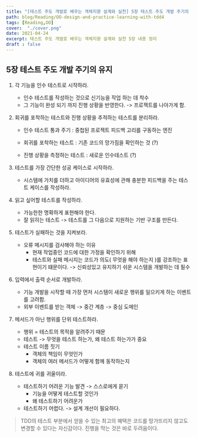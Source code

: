 ```yaml
---
title: "[테스트 주도 개발로 배우는 객체지향 설계와 실천] 5장 테스트 주도 개발 주기의 유지"
path: blog/Reading/OO-design-and-practice-learning-with-tdd4
tags: [Reading,OO]
cover:  "./cover.png"
date: 2021-04-24
excerpt: 테스트 주도 개발로 배우는 객체지향 설계와 실천 5장 내용 정리 
draft : false
---
```


## 5장 테스트 주도 개발 주기의 유지 

1. 각 기능을 인수 테스트로 시작하라.

   * 인수 테스트를 작성하는 것으로 신기능을 작업 하는 데 착수 
   * 그 기능이 완성 되기 까지 진행 상황을 반영한다. -> 프로젝트를 나아가게 함.

2. 회귀를 포착하는 테스트와 진행 상황을 추적하는 테스트를 분리하라.

   * 인수 테스트 통과 주기 : 중첩된 프로젝트 피드백 고리를 구동하는 엔진

   * 회귀를 포착하는 테스트 : 기존 코드의 망가짐을 확인하는 것 (?)
   * 진행 상황을 측정하는 테스트 : 새로운 인수테스트 (?)

3. 테스트를 가장 간단한 성공 케이스로 시작하라.

   * 시스템에 가치를 더하고 아이디어의 유효성에 관해 충분한 피드백을 주는 테스트 케이스를 작성하라.

4. 읽고 싶어할 테스트를 작성하라.

   * 가능한한 명확하게 표현해야 한다.
   * 잘 읽히는 테스트 -> 테스트를 그 다음으로 지원하는 기반 구조를 만든다.

5. 테스트가 실패하는 것을 지켜보라.

   * 오류 메시지를 검사해야 하는 이유 
     * 현재 작업중인 코드에 대한 가정을 확인하기 위해 
     * 테스트와 실패 메시지는 코드가 의도( 무엇을 해야 하는지 )를 강조하는 표현이기 떄문이다. -> 신뢰성있고 유지하기 쉬운 시스템을 개발하는 데 필수 

6. 입력에서 출력 순서로 개발하라.

   * 기능 개발을 시작할 때 가장 먼저 시스템이 새로운 행위를 일으키게 하는 이벤트를 고려함.
   * 외부 이벤트를 받는 객체 -> 중간 계층 -> 중심 도메인 

7. 메서드가 아닌 행위를 단위 테스트하라.

   * 행위 = 테스트의 목적을 알려주기 때문
   * 테스트 -> 무엇을 테스트 하는가, 왜 테스트 하는가가 중요
   * 테스트 이름 짓기 
     * 객체의 책임이 무엇인가 
     * 객체의 여러 메서드가 어떻게 함께 동작하는지 

8. 테스트에 귀를 귀울이라.

   * 테스트하기 어려운 기능 발견 -> 스스로에게 묻기
     * 기능을 어떻게 테스트할 것인가 
     * 왜 테스트하기 어려운가 
   * 테스트하기 어렵다. -> 설계 개선이 필요하다.

> TDD의 테스트 부분에서 얻을 수 있는 최고의 혜택은 코드를 망가뜨리지 않고도 변경할 수 있다는 자신감이다. 진행을 막는 것은 바로 두려움이다.

